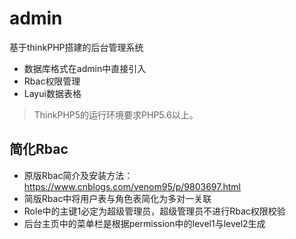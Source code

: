 admin
===============

基于thinkPHP搭建的后台管理系统
 + 数据库格式在admin中直接引入
 + Rbac权限管理
 + Layui数据表格


> ThinkPHP5的运行环境要求PHP5.6以上。

## 简化Rbac

 * 原版Rbac简介及安装方法：https://www.cnblogs.com/venom95/p/9803697.html
 * 简版Rbac中将用户表与角色表简化为多对一关联
 * Role中的主键1必定为超级管理员，超级管理员不进行Rbac权限校验
 * 后台主页中的菜单栏是根据permission中的level1与level2生成



